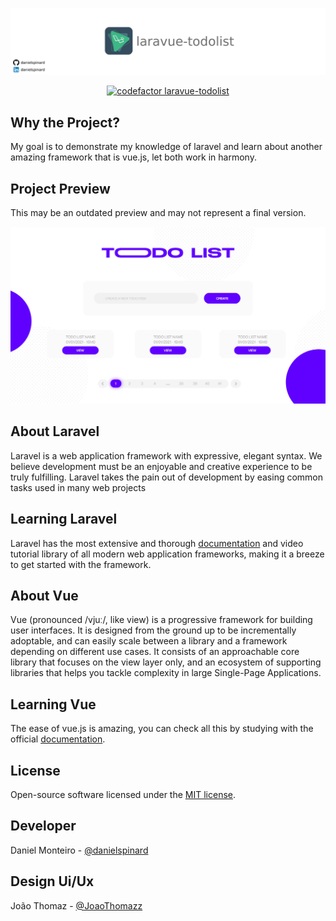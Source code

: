 <p align="center">
    <img src="./.github/assets/banner.jpg">
</p>

<p align="center">
    <a href="https://www.codefactor.io/repository/github/danielspinard/laravue-todolist">
        <img src="https://www.codefactor.io/repository/github/danielspinard/laravue-todolist/badge" alt="codefactor laravue-todolist">
    </a>
</p>

## Why the Project?

My goal is to demonstrate my knowledge of laravel and learn about another amazing framework that is vue.js, let both work in harmony.

## Project Preview
This may be an outdated preview and may not represent a final version.
<p align="center">
    <img src="./.github/assets/preview.jpg">
</p>


## About Laravel

Laravel is a web application framework with expressive, elegant syntax. We believe development must be an enjoyable and creative experience to be truly fulfilling. Laravel takes the pain out of development by easing common tasks used in many web projects

## Learning Laravel

Laravel has the most extensive and thorough [documentation](https://laravel.com/docs) and video tutorial library of all modern web application frameworks, making it a breeze to get started with the framework.

## About Vue

Vue (pronounced /vjuː/, like view) is a progressive framework for building user interfaces. It is designed from the ground up to be incrementally adoptable, and can easily scale between a library and a framework depending on different use cases. It consists of an approachable core library that focuses on the view layer only, and an ecosystem of supporting libraries that helps you tackle complexity in large Single-Page Applications.

## Learning Vue

The ease of vue.js is amazing, you can check all this by studying with the official [documentation](https://v3.vuejs.org/guide/introduction.html).


## License

Open-source software licensed under the [MIT license](https://opensource.org/licenses/MIT).

## Developer

Daniel Monteiro - [@danielspinard](https://github.com/danielspinard)

## Design Ui/Ux

João Thomaz - [@JoaoThomazz](https://github.com/JoaoThomazz) <br>
